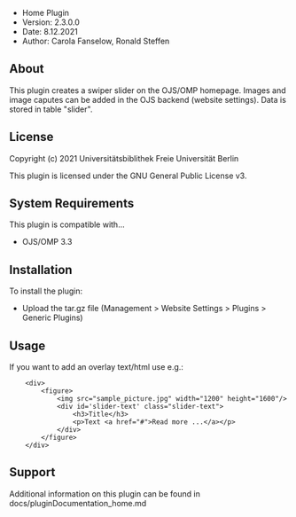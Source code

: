 - Home Plugin
- Version: 2.3.0.0
- Date: 8.12.2021
- Author: Carola Fanselow, Ronald Steffen

About
-----
This plugin creates a swiper slider on the OJS/OMP homepage. Images and image caputes can be added in the OJS backend (website settings). Data is stored in table "slider". 

License
-------
Copyright (c) 2021 Universitätsbiblithek Freie Universität Berlin

This plugin is licensed under the GNU General Public License v3. 

System Requirements
-------------------
This plugin is compatible with...
 - OJS/OMP 3.3

Installation
------------
To install the plugin:
 - Upload the tar.gz file (Management > Website Settings > Plugins > Generic Plugins)

Usage
------------

If you want to add an overlay text/html use e.g.:

        <div>
            <figure>
                <img src="sample_picture.jpg" width="1200" height="1600"/>
                <div id='slider-text' class="slider-text">
                    <h3>Title</h3>
                    <p>Text <a href="#">Read more ...</a></p>
                </div>
            </figure>
        </div>

Support
---------------
Additional information on this plugin can be found in docs/pluginDocumentation_home.md



